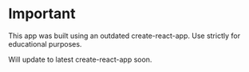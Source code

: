 # Important

This app was built using an outdated create-react-app. Use strictly for educational purposes.

Will update to latest create-react-app soon.

